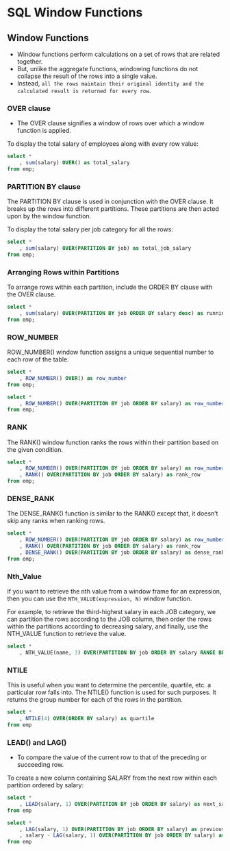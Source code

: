 # SQL Window Functions

## Window Functions
- Window functions perform calculations on a set of rows that are related together. 
- But, unlike the aggregate functions, windowing functions do not collapse the result of the rows into a single value. 
- Instead, `all the rows maintain their original identity and the calculated result is returned for every row`.

### OVER clause
- The OVER clause signifies a window of rows over which a window function is applied.

To display the total salary of employees along with every row value:
```sql
select *
    , sum(salary) OVER() as total_salary
from emp;
```

### PARTITION BY clause
The PARTITION BY clause is used in conjunction with the OVER clause. It breaks up the rows into different partitions. These partitions are then acted upon by the window function.

To display the total salary per job category for all the rows:
```sql
select *
    , sum(salary) OVER(PARTITION BY job) as total_job_salary
from emp;
```

### Arranging Rows within Partitions
To arrange rows within each partition, include the ORDER BY clause with the OVER clause.
```sql
select *
    , sum(salary) OVER(PARTITION BY job ORDER BY salary desc) as running_total_job_salary
from emp;
```

### ROW_NUMBER
ROW_NUMBER() window function assigns a unique sequential number to each row of the table.
```sql
select *
    , ROW_NUMBER() OVER() as row_number
from emp;
```

```sql
select *
    , ROW_NUMBER() OVER(PARTITION BY job ORDER BY salary) as row_number
from emp;
```

### RANK
The RANK() window function ranks the rows within their partition based on the given condition.
```sql
select *
    , ROW_NUMBER() OVER(PARTITION BY job ORDER BY salary) as row_number,
    , RANK() OVER(PARTITION BY job ORDER BY salary) as rank_row
from emp;
```

### DENSE_RANK
The DENSE_RANK() function is similar to the RANK() except that, it doesn’t skip any ranks when ranking rows.
```sql
select *
    , ROW_NUMBER() OVER(PARTITION BY job ORDER BY salary) as row_number,
    , RANK() OVER(PARTITION BY job ORDER BY salary) as rank_row
    , DENSE_RANK() OVER(PARTITION BY job ORDER BY salary) as dense_rank_row
from emp;
```

### Nth_Value
If you want to retrieve the nth value from a window frame for an expression, then you can use the `NTH_VALUE(expression, N)` window function.

For example, to retrieve the third-highest salary in each JOB category, we can partition the rows according to the JOB column, then order the rows within the partitions according to decreasing salary, and finally, use the NTH_VALUE function to retrieve the value.
```sql
select *
    , NTH_VALUE(name, 3) OVER(PARTITION BY job ORDER BY salary RANGE BETWEEN UNBOUNDED PRECEDING AND UNBOUNDED FOLLOWING) as third
```

### NTILE
This is useful when you want to determine the percentile, quartile, etc. a particular row falls into. The NTILE() function is used for such purposes. It returns the group number for each of the rows in the partition.
```sql
select *
    , NTILE(4) OVER(ORDER BY salary) as quartile
from emp
```

### LEAD() and LAG()
- To compare the value of the current row to that of the preceding or succeeding row.

To create a new column containing SALARY from the next row within each partition ordered by salary:
```sql
select *
    , LEAD(salary, 1) OVER(PARTITION BY job ORDER BY salary) as next_salary
from emp
```
```sql
select *
    , LAG(salary, 1) OVER(PARTITION BY job ORDER BY salary) as previous_salary
    , salary - LAG(salary, 1) OVER(PARTITION BY job ORDER BY salary) as sal_diff
from emp
```